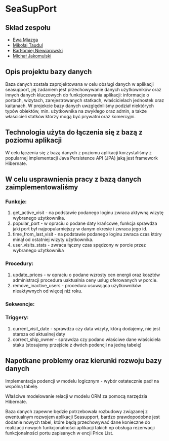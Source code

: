 # SeaSupPort

## Skład zespołu

- [Ewa Miazga](https://gitlab-stud.elka.pw.edu.pl/emiazga)
- [Mikołaj Taudul](https://gitlab-stud.elka.pw.edu.pl/mtaudul)
- [Bartłomiej Niewiarowski](https://gitlab-stud.elka.pw.edu.pl/bniewiar)
- [Michał Jakomulski](https://gitlab-stud.elka.pw.edu.pl/mjakomul)

## Opis projektu bazy danych

Baza danych została zaprojektowana w celu obsługi danych w aplikacji seasupport, jej zadaniem jest przechowywanie danych użytkowników oraz innych danych kluczowych do funkcjonowania aplikacji: informacje o portach, wizytach, zarejestrowanych statkach, właścicielach jednostek oraz kaitanach. W projekcie bazy danych uwzględniliśmy podział niektórych typów obiektów, min. użytkownika na zwykłego oraz admin, a także właścicieli statków którzy mogą być prywatni oraz komercyjni.

## Technologia użyta do łączenia się z bazą z poziomu aplikacji

W celu łączenia się z bazą danych z poziomu aplikacji korzystaliśmy z popularnej implementacji Java Persistence API (JPA) jaką jest framework Hibernate.

## W celu usprawnienia pracy z bazą danych zaimplementowaliśmy

### Funkcje:

1. get_active_visit - na podstawie podanego loginu zwraca aktywną wizytę wybranego użytkownika.
2. popular_port - w opraciu o podane daty krańcowe, funkcja sprawdza jaki port był najpopularniejszy w danym okresie i zwraca jego id.
3. time_from_last_visit - na podstawie podanego loginu zwraca czas który minął od ostatniej wizyty użytkownika.
4. user_visits_stats - zwraca łączny czas spędzony w porcie przez wybranego użytkownika

### Procedury:
1. update_prices - w opraciu o podane wzrosty cen energii oraz kosztów administracji procedura uaktualnia ceny usług oferowanych w porcie.
2. remove_inactive_users - procedura usuwająca użytkowników nieaktywnych od więcej niż roku.

### Sekwencje:

### Triggery:
1. current_visit_date - sprawdza czy data wizyty, którą dodajemy, nie jest starsza od aktualnej daty
2. correct_ship_owner - sprawdza czy podano właściwe dane właściciela staku (stosujemy przejście z dwóch podencji na jedną tabelę)

## Napotkane problemy oraz kierunki rozwoju bazy danych

Implementacja podencji w modelu logicznym - wybór ostatecznie padł na wspólną tabelę.

Właściwe modelowanie relacji w modelu ORM za pomocą narzędzia Hibernate.

Baza danych zapewne będzie potrzebowała rozbudowy związanej z ewentualnym rozwojem aplikacji Seasupport, bardzo prawdopodobne jest dodanie nowych tabel, które będą przechowywać dane konieczne do realizacji nowych funkcjonalności aplikacji takich np obsługa rezerwacji funkcjonalności portu zapisanych w encji Price List.



